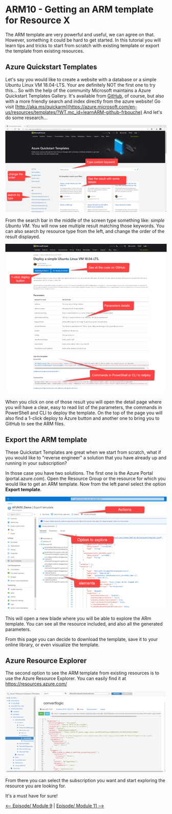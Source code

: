 # ARM10 - Getting an ARM template for Resource X

The ARM template are very powerful and useful, we can agree on that. However, something it could be hard to get started. In this tutorial you will learn tips and tricks to start from scratch with existing template or export the template from existing resources. 

Azure Quickstart Templates
--------------------------

Let's say you would like to create a website with a database or a simple Ubuntu Linux VM 18.04-LTS. Your are definitely NOT the first one to try this... So with the help of the community Microsoft maintains a Azure Quickstart Templates Gallery. It's available from [GitHub](https://github.com/Azure/azure-quickstart-templates), of course, but also with a more friendly search and index directly from the azure website! Go visit [http://aka.ms/quickarm](https://azure.microsoft.com/en-us/resources/templates/?WT.mc_id=learnARM-github-frbouche) And let's do some research...

![Quickstart ARM Index](medias/QuickARMIndex.png)

From the search bar in the middle of the screen type something like: *simple Ubuntu VM*. You will now see multiple result matching those keywords. You can also search by resource type from the left, and change the order of the result displayed.

![Template Detail Page](medias/TemplateDetailPage.png)

When you click on one of those result you will open the detail page where you will have a clear, easy to read list of the parameters, the commands in PowerShell and CLI to deploy the template. On the top of the page you will also find a 1-click deploy to Azure button and another one to bring you to GitHub to see the ARM files.


Export the ARM template
-----------------------

These Quickstart Templates are great when we start from scratch, what if you would like to "reverse engineer" a solution that you have already up and running in your subscription?

In those case you have two solutions. The first one is the Azure Portal (portal.azure.com). Open the Resource Group or the resource for which you would like to get an ARM template. Now from the left panel select the option **Export template**.

![Portal Export Blade](medias/portalExportBlade.png)

This will open a new blade where you will be able to explore the ARm template. You can see all the resource included, and also all the generated parameters.

From this page you can decide to download the template, save it to your online library, or even visualize the template.


Azure Resource Explorer
-----------------------

The second option to see the ARM template from existing resources is to use the Azure Resource Explorer. You can easily find it at https://resources.azure.com/

![Resource Exporer](medias/ResourceExporer.png)

From there you can select the subscription you want and start exploring the resource you are looking for. 

It's a must have for sure!


[<-- Episode/ Module 9](../ARM09/README.md) | [Episode/ Module 11 -->](../ARM11/README.md)


